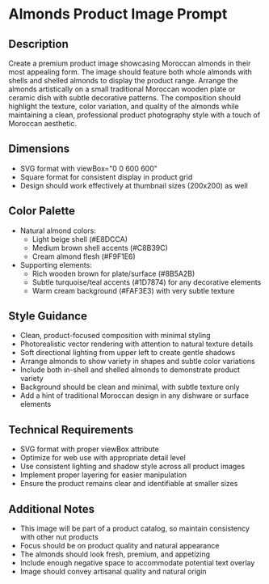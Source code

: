 # Almonds Product Image Prompt

## Description
Create a premium product image showcasing Moroccan almonds in their most appealing form. The image should feature both whole almonds with shells and shelled almonds to display the product range. Arrange the almonds artistically on a small traditional Moroccan wooden plate or ceramic dish with subtle decorative patterns. The composition should highlight the texture, color variation, and quality of the almonds while maintaining a clean, professional product photography style with a touch of Moroccan aesthetic.

## Dimensions
- SVG format with viewBox="0 0 600 600"
- Square format for consistent display in product grid
- Design should work effectively at thumbnail sizes (200x200) as well

## Color Palette
- Natural almond colors:
  - Light beige shell (#E8DCCA)
  - Medium brown shell accents (#C8B39C)
  - Cream almond flesh (#F9F1E6)
- Supporting elements:
  - Rich wooden brown for plate/surface (#8B5A2B)
  - Subtle turquoise/teal accents (#1D7874) for any decorative elements
  - Warm cream background (#FAF3E3) with very subtle texture

## Style Guidance
- Clean, product-focused composition with minimal styling
- Photorealistic vector rendering with attention to natural texture details
- Soft directional lighting from upper left to create gentle shadows
- Arrange almonds to show variety in shapes and subtle color variations
- Include both in-shell and shelled almonds to demonstrate product variety
- Background should be clean and minimal, with subtle texture only
- Add a hint of traditional Moroccan design in any dishware or surface elements

## Technical Requirements
- SVG format with proper viewBox attribute
- Optimize for web use with appropriate detail level
- Use consistent lighting and shadow style across all product images
- Implement proper layering for easier manipulation
- Ensure the product remains clear and identifiable at smaller sizes

## Additional Notes
- This image will be part of a product catalog, so maintain consistency with other nut products
- Focus should be on product quality and natural appearance
- The almonds should look fresh, premium, and appetizing
- Include enough negative space to accommodate potential text overlay
- Image should convey artisanal quality and natural origin
